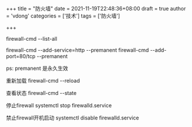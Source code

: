 +++
title = "防火墙"
date = 2021-11-19T22:48:36+08:00
draft = true
author = 'vdong'
categories = ['技术'] 
tags = ['防火墙']

+++

firewall-cmd --list-all

firewall-cmd --add-service=http --premanent
firewall-cmd --add-port=80/tcp --premanent

ps: premanent 是永久生效

重新加载
firewall-cmd --reload

查看状态
firewall-cmd --state

停止firewall
systemctl stop firewalld.service

禁止firewall开机启动
systemctl disable firewalld.service 